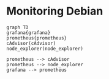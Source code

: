 # Monitoring Debian

```mermaid
graph TD
grafana{grafana}
prometheus{prometheus}
cAdvisor(cAdvisor)
node_explorer(node_explorer)

prometheus --> cAdvisor
prometheus --> node_explorer
grafana --> prometheus
```